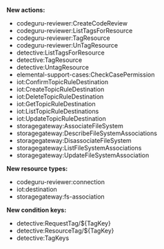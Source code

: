 **New actions:**

- codeguru-reviewer:CreateCodeReview
- codeguru-reviewer:ListTagsForResource
- codeguru-reviewer:TagResource
- codeguru-reviewer:UnTagResource
- detective:ListTagsForResource
- detective:TagResource
- detective:UntagResource
- elemental-support-cases:CheckCasePermission
- iot:ConfirmTopicRuleDestination
- iot:CreateTopicRuleDestination
- iot:DeleteTopicRuleDestination
- iot:GetTopicRuleDestination
- iot:ListTopicRuleDestinations
- iot:UpdateTopicRuleDestination
- storagegateway:AssociateFileSystem
- storagegateway:DescribeFileSystemAssociations
- storagegateway:DisassociateFileSystem
- storagegateway:ListFileSystemAssociations
- storagegateway:UpdateFileSystemAssociation

**New resource types:**

- codeguru-reviewer:connection
- iot:destination
- storagegateway:fs-association

**New condition keys:**

- detective:RequestTag/${TagKey}
- detective:ResourceTag/${TagKey}
- detective:TagKeys
